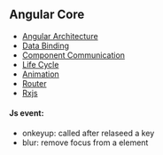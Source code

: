 ## Angular Core

- [Angular Architecture](docs/AngularArchitecture.md)
- [Data Binding](docs/DataBinding.md)
- [Component Communication](docs/ComponentCommunication.md)
- [Life Cycle](docs/Lifecycle.md)
- [Animation](docs/Animation.md)
- [Router](docs/Router.md)
- [Rxjs](docs/Rxjs.md)

#### Js event:

- onkeyup: called after relaseed a key
- blur: remove focus from a element
